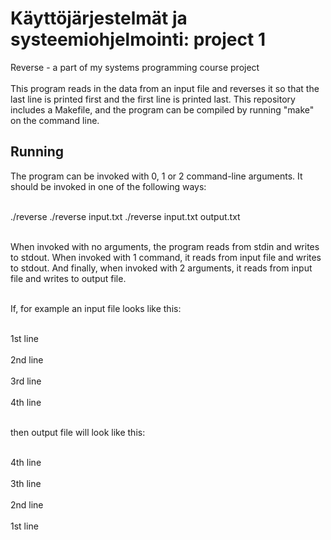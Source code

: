 # Käyttöjärjestelmät ja systeemiohjelmointi: project 1
Reverse - a part of my systems programming course project</br></br>
This program reads in the data from an input file and reverses it so that the last line is printed first and the first line is printed last. This repository includes a Makefile, and the program can be compiled by running "make" on the command line. 

## Running

The program can be invoked with 0, 1 or 2 command-line arguments. It should be invoked in one of the following ways:<br></br>

./reverse
./reverse input.txt
./reverse input.txt output.txt<br></br>

When invoked with no arguments, the program reads from stdin and writes to stdout. When invoked with 1 command, it reads from input file and writes to stdout. And finally, when invoked with 2 arguments, it reads from input file and writes to output file.<br></br>

If, for example an input file looks like this:<br></br>

1st line<br></br>
2nd line<br></br>
3rd line<br></br>
4th line<br></br>

then output file will look like this:<br></br>

4th line<br></br>
3th line<br></br>
2nd line<br></br>
1st line<br></br>
